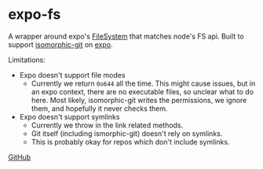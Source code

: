 # expo-fs

A wrapper around expo's
[FileSystem](https://docs.expo.io/versions/latest/sdk/filesystem/) that
matches node's FS api. Built to support
[isomorphic-git](https://isomorphic-git.org/) on [expo](https://expo.io/).

Limitations:

- Expo doesn't support file modes
  - Currently we return `0o644` all the time. This might cause issues, but in
    an expo context, there are no executable files, so unclear what to do here.
    Most likely, isomorphic-git writes the permissions, we ignore them, and
    hopefully it never checks them.
- Expo doesn't support symlinks
  - Currently we throw in the link related methods.
  - Git itself (including ismorphic-git) doesn't rely on symlinks.
  - This is probably okay for repos which don't include symlinks.

[GitHub](https://github.com/GenerousLabs/expo-fs/issues)
